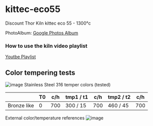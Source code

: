 # kittec-eco55
Discount Thor Kiln kittec eco 55 - 1300°c

PhotoAlbum: [Google Photos Album](https://photos.app.goo.gl/oatt2EmMtDsDjP2o6)

### How to use the kiln video playlist
[Youtbe Playlist](https://www.youtube.com/watch?v=xoc6Wg6GqKU&list=PLEvmlp-nq1Q4yKHdWhCgacgY_uAayaDIU)


## Color tempering tests

![image](https://github.com/user-attachments/assets/ab1f27eb-4f0e-4b40-a2e1-f6bdf6b8db37)
Stainless Steel 316 temper colors (tested)

|            | T0 | c/h | tmp1 / t1 | c/h | tmp2 / t2 | c/h | 
|---         |--- |---  |---        |---  |---        |---  |  
|Bronze like | 0  | 700 | 300 / 15  | 700 | 460 / 45  | 700 |

External color/temperature references
![image](https://github.com/user-attachments/assets/37454b16-c11e-43bc-b734-f0cdc38b481a)

